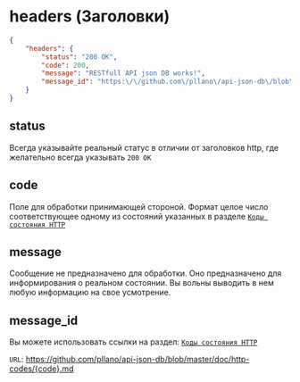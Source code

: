# headers (Заголовки)
```json
{
    "headers": {
        "status": "200 OK",
        "code": 200,
        "message": "RESTfull API json DB works!",
        "message_id": "https:\/\/github.com\/pllano\/api-json-db\/blob\/master\/doc\/http-codes\/200.md"
    }
}
```
## status
Всегда указывайте реальный статус в отличии от заголовков http, где желательно всегда указывать `200 OK`
## code
Поле для обработки принимающей стороной. Формат целое число соответствующее одному из состояний указанных в разделе [`Коды состояния HTTP`](https://github.com/pllano/api-json-db/tree/master/doc/http-codes)
## message
Сообщение не предназначено для обработки. Оно предназначено для информирования о реальном состоянии. Вы вольны выводить в нем любую информацию на свое усмотрение.
## message_id
Вы можете использовать ссылки на раздел: [`Коды состояния HTTP`](https://github.com/pllano/api-json-db/tree/master/doc/http-codes)

`URL`: https://github.com/pllano/api-json-db/blob/master/doc/http-codes/{code}.md
